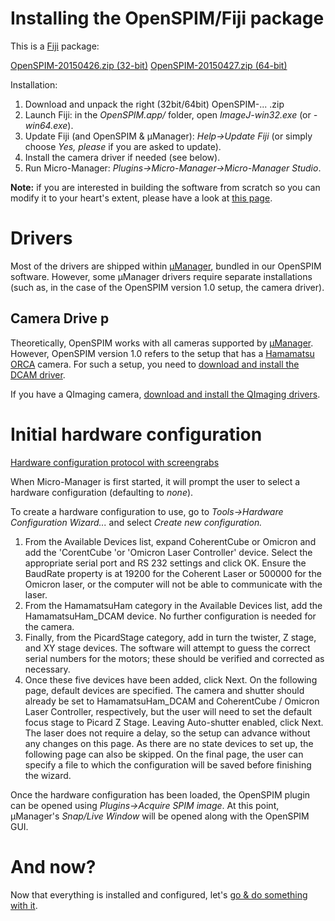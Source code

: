 ---
---
# Installing the OpenSPIM/Fiji package

This is a [Fiji](https://fiji.sc/) package:

[OpenSPIM-20150426.zip (32-bit)](https://downloads.imagej.net/openspim/OpenSPIM-20150426.zip)
[OpenSPIM-20150427.zip (64-bit)](https://downloads.imagej.net/openspim/OpenSPIM-20150427.zip)

Installation:

1.  Download and unpack the right (32bit/64bit) OpenSPIM-... .zip
2.  Launch Fiji: in the *OpenSPIM.app/* folder, open *ImageJ-win32.exe* (or *-win64.exe*).
3.  Update Fiji (and OpenSPIM & µManager): *Help->Update Fiji* (or simply choose *Yes, please* if you are asked to update).
4.  Install the camera driver if needed (see below).
5.  Run Micro-Manager: *Plugins->Micro-Manager->Micro-Manager Studio*.

**Note:** if you are interested in building the software from scratch so you can modify it to your heart's extent, please have a look at [this page](How_to_build_the_software#The_easy_way).

# Drivers

Most of the drivers are shipped within [µManager](https://micro-manager.org/), bundled in our OpenSPIM software. However, some µManager drivers require separate installations (such as, in the case of the OpenSPIM version 1.0 setup, the camera driver).

## Camera Drive p

Theoretically, OpenSPIM works with all cameras supported by [µManager](https://micro-manager.org/). However, OpenSPIM version 1.0 refers to the setup that has a [Hamamatsu ORCA](https://www.hamamatsu.com/eu/en/community/life_science_camera/index.html) camera. For such a setup, you need to [download and install the DCAM driver](https://www.dcamapi.com/).

If you have a QImaging camera, [download and install the QImaging drivers](https://www.qimaging.com/support/downloads/).

# Initial hardware configuration

[Hardware configuration protocol with screengrabs](https://docs.google.com/presentation/d/1DvMwhXPf1B4sVwhiWMeYxFYbZHNo7w0F9PMwoCVIO_o/edit?usp=sharing)

When Micro-Manager is first started, it will prompt the user to select a hardware configuration (defaulting to *none*).

To create a hardware configuration to use, go to *Tools->Hardware Configuration Wizard...* and select *Create new configuration.*

1.  From the Available Devices list, expand CoherentCube or Omicron and add the 'CorentCube 'or 'Omicron Laser Controller' device. Select the appropriate serial port and RS 232 settings and click OK. Ensure the BaudRate property is at 19200 for the Coherent Laser or 500000 for the Omicron laser, or the computer will not be able to communicate with the laser.
2.  From the HamamatsuHam category in the Available Devices list, add the HamamatsuHam_DCAM device. No further configuration is needed for the camera.
3.  Finally, from the PicardStage category, add in turn the twister, Z stage, and XY stage devices. The software will attempt to guess the correct serial numbers for the motors; these should be verified and corrected as necessary.
4.  Once these five devices have been added, click Next. On the following page, default devices are specified. The camera and shutter should already be set to HamamatsuHam_DCAM and CoherentCube / Omicron Laser Controller, respectively, but the user will need to set the default focus stage to Picard Z Stage. Leaving Auto-shutter enabled, click Next. The laser does not require a delay, so the setup can advance without any changes on this page. As there are no state devices to set up, the following page can also be skipped. On the final page, the user can specify a file to which the configuration will be saved before finishing the wizard.

Once the hardware configuration has been loaded, the OpenSPIM plugin can be opened using *Plugins->Acquire SPIM image*. At this point, µManager's *Snap/Live Window* will be opened along with the OpenSPIM GUI.

# And now?

Now that everything is installed and configured, let's [go & do something with it](Operation).
